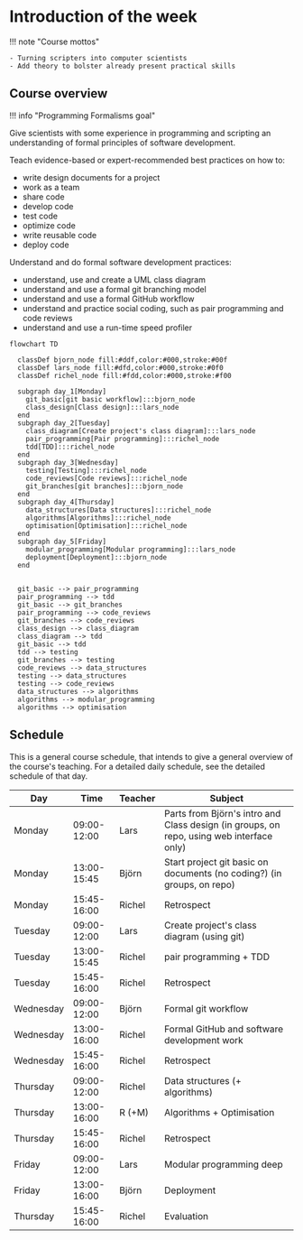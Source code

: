 # Introduction of the week

!!! note "Course mottos"

    - Turning scripters into computer scientists
    - Add theory to bolster already present practical skills

## Course overview


!!! info "Programming Formalisms goal"
    
Give scientists with some experience in programming and scripting
an understanding of formal principles of software development.

Teach evidence-based or expert-recommended best practices on how to:

- write design documents for a project
- work as a team
- share code
- develop code
- test code
- optimize code
- write reusable code
- deploy code

Understand and do formal software development practices:

- understand, use and create a UML class diagram
- understand and use a formal git branching model
- understand and use a formal GitHub workflow
- understand and practice social coding, such as pair programming and code reviews
- understand and use a run-time speed profiler


```mermaid
flowchart TD

  classDef bjorn_node fill:#ddf,color:#000,stroke:#00f
  classDef lars_node fill:#dfd,color:#000,stroke:#0f0
  classDef richel_node fill:#fdd,color:#000,stroke:#f00

  subgraph day_1[Monday]
    git_basic[git basic workflow]:::bjorn_node
    class_design[Class design]:::lars_node
  end
  subgraph day_2[Tuesday]
    class_diagram[Create project's class diagram]:::lars_node
    pair_programming[Pair programming]:::richel_node
    tdd[TDD]:::richel_node
  end
  subgraph day_3[Wednesday]
    testing[Testing]:::richel_node
    code_reviews[Code reviews]:::richel_node
    git_branches[git branches]:::bjorn_node
  end
  subgraph day_4[Thursday]
    data_structures[Data structures]:::richel_node
    algorithms[Algorithms]:::richel_node
    optimisation[Optimisation]:::richel_node
  end
  subgraph day_5[Friday]
    modular_programming[Modular programming]:::lars_node
    deployment[Deployment]:::bjorn_node
  end


  git_basic --> pair_programming
  pair_programming --> tdd
  git_basic --> git_branches
  pair_programming --> code_reviews
  git_branches --> code_reviews
  class_design --> class_diagram
  class_diagram --> tdd
  git_basic --> tdd
  tdd --> testing
  git_branches --> testing
  code_reviews --> data_structures
  testing --> data_structures
  testing --> code_reviews
  data_structures --> algorithms
  algorithms --> modular_programming
  algorithms --> optimisation
```

## Schedule   

This is a general course schedule, that intends to give a general overview
of the course's teaching.
For a detailed daily schedule, see the detailed schedule of that day.

Day      |Time       |Teacher|Subject
---------|-----------|-------|-----------------------------------------------------------
Monday   |09:00-12:00|Lars   |Parts from Björn's intro and Class design (in groups, on repo, using web interface only)
Monday   |13:00-15:45|Björn  |Start project git basic on documents (no coding?) (in groups, on repo)
Monday   |15:45-16:00|Richel |Retrospect
Tuesday  |09:00-12:00|Lars   |Create project's class diagram (using git)
Tuesday  |13:00-15:45|Richel |pair programming + TDD
Tuesday  |15:45-16:00|Richel |Retrospect
Wednesday|09:00-12:00|Björn  |Formal git workflow
Wednesday|13:00-16:00|Richel |Formal GitHub and software development work
Wednesday|15:45-16:00|Richel |Retrospect
Thursday |09:00-12:00|Richel |Data structures (+ algorithms)
Thursday |13:00-16:00|R (+M) |Algorithms + Optimisation
Thursday |15:45-16:00|Richel |Retrospect
Friday   |09:00-12:00|Lars   |Modular programming deep
Friday   |13:00-16:00|Björn  |Deployment
Thursday |15:45-16:00|Richel |Evaluation
